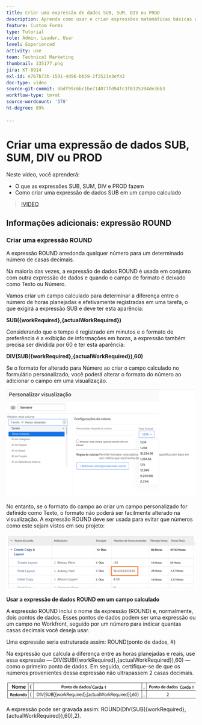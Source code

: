 ```yaml
---
title: Criar uma expressão de dados SUB, SUM, DIV ou PROD
description: Aprenda como usar e criar expressões matemáticas básicas em um campo calculado no Adobe  [!DNL Workfront].
feature: Custom Forms
type: Tutorial
role: Admin, Leader, User
level: Experienced
activity: use
team: Technical Marketing
thumbnail: 335177.png
jira: KT-8914
exl-id: e767b73b-1591-4d96-bb59-2f2521e3efa3
doc-type: video
source-git-commit: bbdf99c6bc1be714077fd94fc3f8325394de36b3
workflow-type: tm+mt
source-wordcount: '378'
ht-degree: 89%

---
```


# Criar uma expressão de dados SUB, SUM, DIV ou PROD

Neste vídeo, você aprenderá:

* O que as expressões SUB, SUM, DIV e PROD fazem
* Como criar uma expressão de dados SUB em um campo calculado

>[!VIDEO](https://video.tv.adobe.com/v/335177/?quality=12&learn=on&enablevpops=1)

## Informações adicionais: expressão ROUND

### Criar uma expressão ROUND

A expressão ROUND arredonda qualquer número para um determinado número de casas decimais.

Na maioria das vezes, a expressão de dados ROUND é usada em conjunto com outra expressão de dados e quando o campo de formato é deixado como Texto ou Número.

Vamos criar um campo calculado para determinar a diferença entre o número de horas planejadas e efetivamente registradas em uma tarefa, o que exigirá a expressão SUB e deve ter esta aparência:

**SUB({workRequired},{actualWorkRequired})**

Considerando que o tempo é registrado em minutos e o formato de preferência é a exibição de informações em horas, a expressão também precisa ser dividida por 60 e ter esta aparência:

**DIV(SUB({workRequired},{actualWorkRequired}),60)**

Se o formato for alterado para Número ao criar o campo calculado no formulário personalizado, você poderá alterar o formato do número ao adicionar o campo em uma visualização.

![Balanceador de carga de trabalho com relatório de utilização](assets/round01.png)

No entanto, se o formato do campo ao criar um campo personalizado for definido como Texto, o formato não poderá ser facilmente alterado na visualização. A expressão ROUND deve ser usada para evitar que números como este sejam vistos em seu projeto:

![Balanceador de carga de trabalho com relatório de utilização](assets/round02.png)

<b>Usar a expressão de dados ROUND em um campo calculado</b>

A expressão ROUND inclui o nome da expressão (ROUND) e, normalmente, dois pontos de dados. Esses pontos de dados podem ser uma expressão ou um campo no Workfront, seguido por um número para indicar quantas casas decimais você deseja usar.

Uma expressão seria estruturada assim: ROUND(ponto de dados, #)

Na expressão que calcula a diferença entre as horas planejadas e reais, use essa expressão — DIV(SUB({workRequired},{actualWorkRequired}),60) — como o primeiro ponto de dados. Em seguida, certifique-se de que os números provenientes dessa expressão não ultrapassem 2 casas decimais.

![Balanceador de carga de trabalho com relatório de utilização](assets/round03.png)

A expressão pode ser gravada assim: ROUND(DIV(SUB({workRequired},{actualWorkRequired}),60),2).

